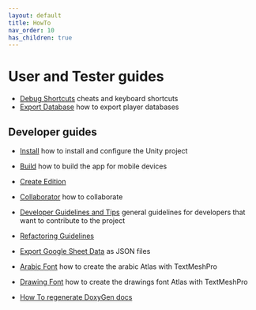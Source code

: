```yaml
---
layout: default
title: HowTo
nav_order: 10
has_children: true
---
```

# User and Tester guides

- [Debug Shortcuts](DebugShortcuts.md) cheats and keyboard shortcuts
- [Export Database](ExportPlayerDatabase.md) how to export player databases

## Developer guides

- [Install](INSTALL.md) how to install and configure the Unity project
- [Build](Build.md) how to build the app for mobile devices
- [Create Edition](CreateEdition.md)
- [Collaborator](Collaborator.md) how to collaborate
- [Developer Guidelines and Tips](DeveloperGuidelines.md) general guidelines for developers that want to contribute to the project
- [Refactoring Guidelines](RefactoringGuidelines.md)
- [Export Google Sheet Data](ExportGoogleSheetData.md) as JSON files
- [Arabic Font](ArabicFont.md) how to create the arabic Atlas with TextMeshPro
- [Drawing Font](DrawingsFont.md) how to create the drawings font Atlas with TextMeshPro

- [How To regenerate DoxyGen docs](APIDocsGeneration.html)
